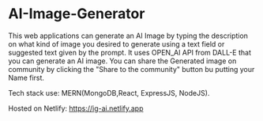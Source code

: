 # AI-Image-Generator
This web applications can generate an AI Image by typing the description on what  kind of  image you desired to generate using a text field or suggested text given by the prompt. It uses OPEN_AI API from DALL-E that you can generate an AI image. 
You can share the Generated image on community by clicking the "Share to the community" button bu putting your Name first.

Tech stack use: MERN(MongoDB,React, ExpressJS, NodeJS).

Hosted on Netlify: https://ig-ai.netlify.app
